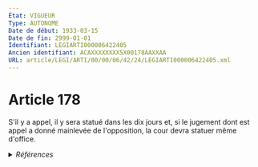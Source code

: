 ```yaml
---
État: VIGUEUR
Type: AUTONOME
Date de début: 1933-03-15
Date de fin: 2999-01-01
Identifiant: LEGIARTI000006422405
Ancien identifiant: ACAXXXXXXXX5X00178AAXXAA
URL: article/LEGI/ARTI/00/00/06/42/24/LEGIARTI000006422405.xml
---
```


<h1>Article 178</h1>

S'il y a appel, il y sera statué dans les dix jours et, si le jugement dont est
appel a donné mainlevée de l'opposition, la cour devra statuer même d'office.


<details>
  <summary><em>Références</em></summary>

  <h2>Références faites par l'article</h2>
  
  <ul>
    <li>
      CODIFICATION source Loi 1803-03-14
    </li>
    <li>
      CREATION source Loi 1803-03-17 promulguée le 27 mars 1803
    </li>
  </ul>
</details>
